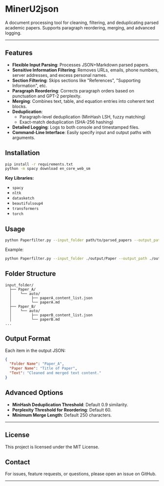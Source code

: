 # MinerU2json

A document processing tool for cleaning, filtering, and deduplicating parsed academic papers. Supports paragraph reordering, merging, and advanced logging.

---

## Features

- **Flexible Input Parsing**: Processes JSON+Markdown parsed papers.
- **Sensitive Information Filtering**: Removes URLs, emails, phone numbers, server addresses, and excess personal names.
- **Section Filtering**: Skips sections like "References", "Supporting Information", etc.
- **Paragraph Reordering**: Corrects paragraph orders based on punctuation and GPT-2 perplexity.
- **Merging**: Combines text, table, and equation entries into coherent text blocks.
- **Deduplication**:
  - Paragraph-level deduplication (MinHash LSH, fuzzy matching)
  - Exact-match deduplication (SHA-256 hashing)
- **Detailed Logging**: Logs to both console and timestamped files.
- **Command-Line Interface**: Easily specify input and output paths with arguments.

## Installation

```bash
pip install -r requirements.txt
python -m spacy download en_core_web_sm
```

**Key Libraries:**
- `spacy`
- `nltk`
- `datasketch`
- `beautifulsoup4`
- `transformers`
- `torch`

## Usage

```bash
python Paperfilter.py --input_folder path/to/parsed_papers --output_path path/to/output.json
```

Example:

```bash
python Paperfilter.py --input_folder ./output/Paper --output_path ./output/all_papers_v1.json
```

## Folder Structure

```
input_folder/
  ├── Paper_A/
  │    └── auto/
  │         ├── paperA_content_list.json
  │         └── paperA.md
  ├── Paper_B/
  │    └── auto/
  │         ├── paperB_content_list.json
  │         └── paperB.md
...
```

## Output Format

Each item in the output JSON:

```json
{
  "Folder Name": "Paper_A",
  "Paper Name": "Title of Paper",
  "Text": "Cleaned and merged text content."
}
```

## Advanced Options

- **MinHash Deduplication Threshold**: Default 0.9 similarity.
- **Perplexity Threshold for Reordering**: Default 60.
- **Minimum Merge Length**: Default 250 characters.

---

## License

This project is licensed under the MIT License.

## Contact

For issues, feature requests, or questions, please open an issue on GitHub.

---


